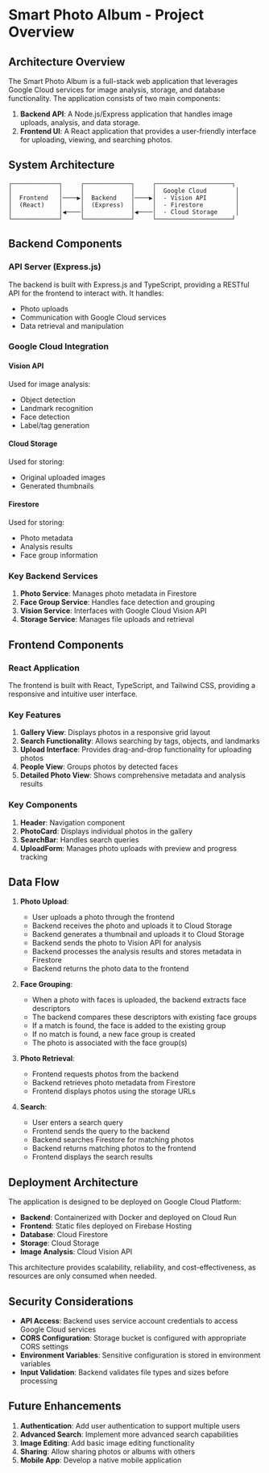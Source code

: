 # Smart Photo Album - Project Overview

## Architecture Overview

The Smart Photo Album is a full-stack web application that leverages Google Cloud services for image analysis, storage, and database functionality. The application consists of two main components:

1. **Backend API**: A Node.js/Express application that handles image uploads, analysis, and data storage.
2. **Frontend UI**: A React application that provides a user-friendly interface for uploading, viewing, and searching photos.

## System Architecture

```
┌─────────────┐     ┌─────────────┐     ┌─────────────────────┐
│             │     │             │     │  Google Cloud        │
│  Frontend   │────▶│  Backend    │────▶│  - Vision API        │
│  (React)    │     │  (Express)  │     │  - Firestore         │
│             │◀────│             │◀────│  - Cloud Storage     │
└─────────────┘     └─────────────┘     └─────────────────────┘
```

## Backend Components

### API Server (Express.js)

The backend is built with Express.js and TypeScript, providing a RESTful API for the frontend to interact with. It handles:

- Photo uploads
- Communication with Google Cloud services
- Data retrieval and manipulation

### Google Cloud Integration

#### Vision API

Used for image analysis:
- Object detection
- Landmark recognition
- Face detection
- Label/tag generation

#### Cloud Storage

Used for storing:
- Original uploaded images
- Generated thumbnails

#### Firestore

Used for storing:
- Photo metadata
- Analysis results
- Face group information

### Key Backend Services

1. **Photo Service**: Manages photo metadata in Firestore
2. **Face Group Service**: Handles face detection and grouping
3. **Vision Service**: Interfaces with Google Cloud Vision API
4. **Storage Service**: Manages file uploads and retrieval

## Frontend Components

### React Application

The frontend is built with React, TypeScript, and Tailwind CSS, providing a responsive and intuitive user interface.

### Key Features

1. **Gallery View**: Displays photos in a responsive grid layout
2. **Search Functionality**: Allows searching by tags, objects, and landmarks
3. **Upload Interface**: Provides drag-and-drop functionality for uploading photos
4. **People View**: Groups photos by detected faces
5. **Detailed Photo View**: Shows comprehensive metadata and analysis results

### Key Components

1. **Header**: Navigation component
2. **PhotoCard**: Displays individual photos in the gallery
3. **SearchBar**: Handles search queries
4. **UploadForm**: Manages photo uploads with preview and progress tracking

## Data Flow

1. **Photo Upload**:
   - User uploads a photo through the frontend
   - Backend receives the photo and uploads it to Cloud Storage
   - Backend generates a thumbnail and uploads it to Cloud Storage
   - Backend sends the photo to Vision API for analysis
   - Backend processes the analysis results and stores metadata in Firestore
   - Backend returns the photo data to the frontend

2. **Face Grouping**:
   - When a photo with faces is uploaded, the backend extracts face descriptors
   - The backend compares these descriptors with existing face groups
   - If a match is found, the face is added to the existing group
   - If no match is found, a new face group is created
   - The photo is associated with the face group(s)

3. **Photo Retrieval**:
   - Frontend requests photos from the backend
   - Backend retrieves photo metadata from Firestore
   - Frontend displays photos using the storage URLs

4. **Search**:
   - User enters a search query
   - Frontend sends the query to the backend
   - Backend searches Firestore for matching photos
   - Backend returns matching photos to the frontend
   - Frontend displays the search results

## Deployment Architecture

The application is designed to be deployed on Google Cloud Platform:

- **Backend**: Containerized with Docker and deployed on Cloud Run
- **Frontend**: Static files deployed on Firebase Hosting
- **Database**: Cloud Firestore
- **Storage**: Cloud Storage
- **Image Analysis**: Cloud Vision API

This architecture provides scalability, reliability, and cost-effectiveness, as resources are only consumed when needed.

## Security Considerations

- **API Access**: Backend uses service account credentials to access Google Cloud services
- **CORS Configuration**: Storage bucket is configured with appropriate CORS settings
- **Environment Variables**: Sensitive configuration is stored in environment variables
- **Input Validation**: Backend validates file types and sizes before processing

## Future Enhancements

1. **Authentication**: Add user authentication to support multiple users
2. **Advanced Search**: Implement more advanced search capabilities
3. **Image Editing**: Add basic image editing functionality
4. **Sharing**: Allow sharing photos or albums with others
5. **Mobile App**: Develop a native mobile application
 